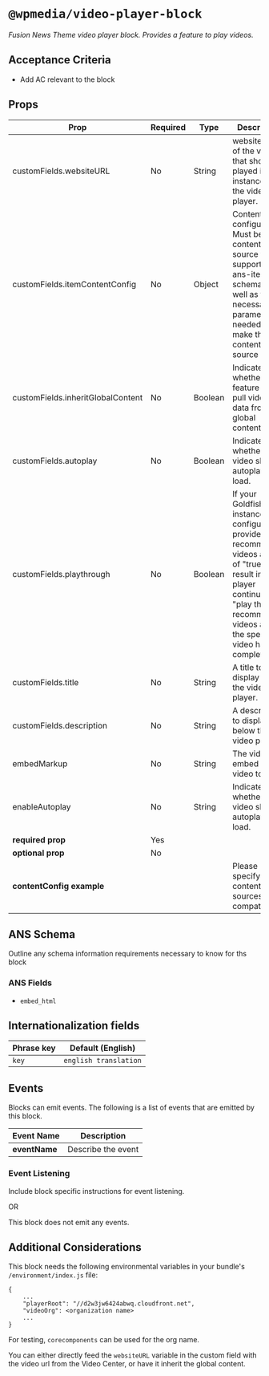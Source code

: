 # `@wpmedia/video-player-block`

_Fusion News Theme video player block. Provides a feature to play videos._

## Acceptance Criteria

- Add AC relevant to the block

## Props

| **Prop**                          | **Required** | **Type** | **Description**                                                                                                                                                                                            |
| --------------------------------- | ------------ | -------- | ---------------------------------------------------------------------------------------------------------------------------------------------------------------------------------------------------------- |
| customFields.websiteURL           | No           | String   | website URL of the video that should be played in this instance of the video player.                                                                                                                       |
| customFields.itemContentConfig    | No           | Object   | Content configuration. Must be a content source that supports the ans-item schema, as well as the necessary parameters needed to make the content source call.                                             |
| customFields.inheritGlobalContent | No           | Boolean  | Indicates whether this feature should pull video data from global content.                                                                                                                                 |
| customFields.autoplay             | No           | Boolean  | Indicates whether the video should autoplay on load.                                                                                                                                                       |
| customFields.playthrough          | No           | Boolean  | If your Goldfish instance is configured to provide recommended videos a value of "true" will result in the player continuing to "play through" recommended videos after the specified video has completed. |
| customFields.title                | No           | String   | A title to display above the video player.                                                                                                                                                                 |
| customFields.description          | No           | String   | A description to display below the video player.                                                                                                                                                           |
| embedMarkup                       | No           | String   | The video embed of the video to play.                                                                                                                                                                      |
| enableAutoplay                    | No           | String   | Indicates whether the video should autoplay on load.                                                                                                                                                       |
| **required prop**                 | Yes          |          |                                                                                                                                                                                                            |
| **optional prop**                 | No           |          |                                                                                                                                                                                                            |
| **contentConfig example**         |              |          | Please specify which content sources are compatible                                                                                                                                                        |

## ANS Schema

Outline any schema information requirements necessary to know for ths block

### ANS Fields

- `embed_html`

## Internationalization fields

| Phrase key | Default (English)     |
| ---------- | --------------------- |
| `key`      | `english translation` |

## Events

Blocks can emit events. The following is a list of events that are emitted by this block.

| **Event Name** | **Description**    |
| -------------- | ------------------ |
| **eventName**  | Describe the event |

### Event Listening

Include block specific instructions for event listening.

OR

This block does not emit any events.

## Additional Considerations

This block needs the following environmental variables in your bundle's `/environment/index.js` file:

```
{
    ...
    "playerRoot": "//d2w3jw6424abwq.cloudfront.net",
    "videoOrg": <organization name>
    ...
}
```

For testing, `corecomponents` can be used for the org name.

You can either directly feed the `websiteURL` variable in the custom field with the video url from the Video Center, or have it inherit the global content.

